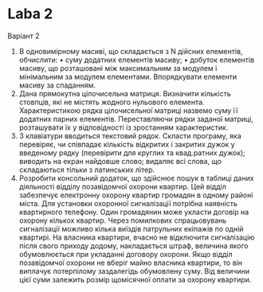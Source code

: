 # Laba 2
Варіант 2
1.	В одновимірному масиві, що складається з N дійсних елементів, обчислити:
•	суму додатних елементів масиву;
•	добуток елементів масиву, що розташовані між максимальним за модулем і мінімальним за модулем елементами.
Впорядкувати елементи масиву за спаданням.
2.	Дана прямокутна цілочисельна матриця. Визначити кількість стовпців, які не містять жодного нульового елемента.
Характеристикою рядка цілочисельної матриці назвемо суму її додатних парних елементів. Переставляючи рядки заданої матриці, розташувати їх у відповідності із зростанням характеристик.
3.	З клавіатури вводиться текстовий рядок. Скласти програму, яка перевіряє, чи співпадає кількість відкритих і закритих дужок у введеному рядку (перевірити для круглих та квад.ратних дужок); виводить на екран найдовше слово; видаляє всі слова, що складаються тільки з латинських літер.
4.	Розробити консольний додаток, що здійснює пошук в таблиці даних діяльності відділу позавідомчої охорони квартир. Цей відділ забезпечує електронну охорону квартир громадян в одному районі міста. Для установки охоронної сигналізації потрібна наявність квартирного телефону. Один громадянин може укласти договір на охорону кількох квартир. Через помилкових спрацьовувань сигналізації можливо кілька виїздів патрульних екіпажів по одній квартирі. На власника квартири, вчасно не відключити сигналізацію після свого приходу додому, накладається штраф, величина якого обумовлюється при укладанні договору охорони. Якщо відділ позавідомчої охорони не вберіг майно власника квартири, то він виплачує потерпілому заздалегідь обумовлену суму. Від величини цієї суми залежить розмір щомісячної оплати за охорону квартири.
